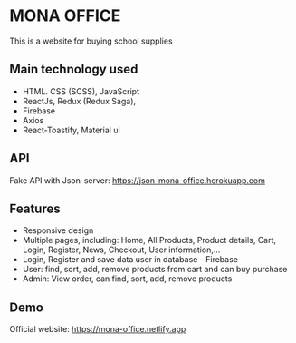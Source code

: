 # MONA OFFICE

This is a website for buying school supplies

## Main technology used

- HTML. CSS (SCSS), JavaScript
- ReactJs, Redux (Redux Saga),
- Firebase
- Axios
- React-Toastify, Material ui

## API

Fake API with Json-server: https://json-mona-office.herokuapp.com

## Features

- Responsive design
- Multiple pages, including: Home, All Products, Product details, Cart, Login, Register, News, Checkout, User information,...
- Login, Register and save data user in database - Firebase
- User: find, sort, add, remove products from cart and can buy purchase
- Admin: View order, can find, sort, add, remove products

## Demo

Official website: https://mona-office.netlify.app
